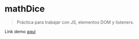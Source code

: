 # mathDice

> Práctica para trabajar con JS, elementos DOM y listeners.

Link demo [aquí](https://spperis.github.io/mathDice/)
